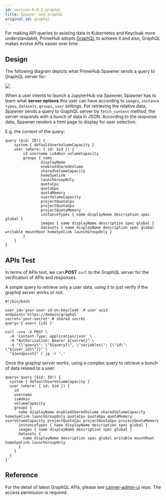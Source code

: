 ```yaml
---
id: version-0.0.1-graphql
title: Spawner and GraphQL
original_id: graphql
---
```


For making API queries to existing data in Kubernetes and Keycloak more understandable, PrimeHub adopts [GraphQL](https://graphql.org) to achieve it and also, GraphQL makes evolve APIs easier over time.

## Design

The following diagram depicts what PrimeHub Spawner sends a query to GraphQL server for:

![](assets/graphql.png)

When a user intents to launch a JupyterHub via Spawner, Spawner has to learn what **server options** this user can have according to `images`, `instance types`, `datasets`, `groups`, `user` settings. For retrieving the relative data, Spawner sends a query to GraphQL server by `fetch_context` method, the server responds with a bunch of data in JSON. According to the response data, Spawner renders a html page to display for user selection.

E.g. the context of the query:

```
query ($id: ID!) {
    system { defaultUserVolumeCapacity }
    user (where: { id: $id }) {
        id username isAdmin volumeCapacity
        groups { name
                displayName
                enabledSharedVolume
                sharedVolumeCapacity
                homeSymlink
                launchGroupOnly
                quotaCpu
                quotaGpu
                quotaMemory
                userVolumeCapacity
                projectQuotaCpu
                projectQuotaGpu
                projectQuotaMemory
                instanceTypes { name displayName description spec global }
                images { name displayName description spec global }
                datasets { name displayName description spec global writable mountRoot homeSymlink launchGroupOnly }
        }
    }
}
```

## APIs Test
In terms of APIs test, we can **POST** `curl` to the GraphQL server for the verification of APIs and responses.

A simple query to retrieve only a user data, using it to just verify if the graphql server works or not:
```
#!/bin/bash

user_id='your-user-id-on-keycloak' # user uuid
endpoint='https://domain/graphql'
secret='your-secret' # shared secret
query='{ users {id} }'

curl -vvv -X POST \
  -H 'Content-Type: application/json' \
  -H "Authorization: Bearer ${secret}" \
  -d "{\"query\": \"${query}\", \"variables\": {\"id\": \"${user_id}\"}}" \
  "${endpoint}" | jq -r '.'
```


Once the graphql server works, using a complex query to retrieve a bunch of data related to a user:
```
query='query ($id: ID!) { 
  system { defaultUserVolumeCapacity } 
  user (where: { id: $id }) { 
    id 
    username 
    isAdmin 
    volumeCapacity 
    groups { 
      name displayName enabledSharedVolume sharedVolumeCapacity homeSymlink launchGroupOnly quotaCpu quotaGpu quotaMemory userVolumeCapacity projectQuotaCpu projectQuotaGpu projectQuotaMemory 
      instanceTypes { name displayName description spec global } 
      images { name displayName description spec global } 
      datasets {
        name displayName description spec global writable mountRoot homeSymlink launchGroupOnly
      }
    }
  }
}'
```
## Reference
For the detail of latest GraphQL APIs, please see [canner-admin-ui](https://gitlab.com/infuseai/canner-admin-ui/tree/master/packages/graphql-server/src/graphql) repo. The access permission is required.